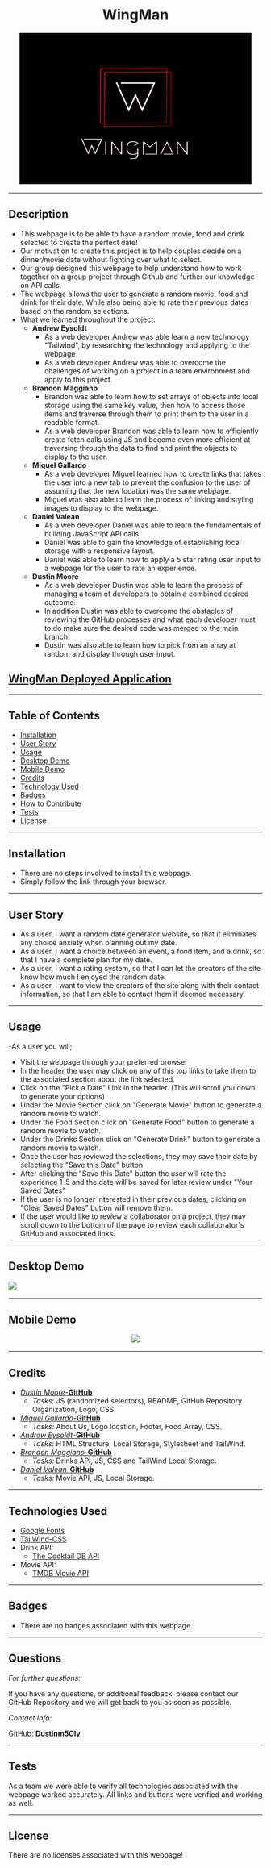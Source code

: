  <h1 align="center">WingMan</h1>  
<p align="center">
    <img width="460" height="300" src="assets\Logo Image\Wingman 3b_edited.jpg">
</p>

----

## Description

* This webpage is to be able to have a random movie, food and drink selected to create the perfect date! 
* Our motivation to create this project is to help couples decide on a dinner/movie date without fighting over what to select.
* Our group designed this webpage to help understand how to work together on a group project through Github and further our knowledge on API calls.
* The webpage allows the user to generate a random movie, food and drink for their date. While also being able to rate their previous dates based on the random selections.
* What we learned throughout the project:
    * **Andrew Eysoldt**
        * As a web developer Andrew was able learn a new technology "Tailwind", by researching the technology and applying to the webpage
        * As a web developer Andrew was able to overcome the challenges of working on a project in a team environment and apply to this project.
    * **Brandon Maggiano**
        * Brandon was able to learn how to set arrays of objects into local storage using the same key value, then how to access those items and traverse through them to print them to the user in a readable format.
        * As a web developer Brandon was able to learn how to efficiently create fetch calls using JS and become even more efficient at traversing through the data to find and print the objects to display to the user.
    * **Miguel Gallardo**
        * As a web developer Miguel learned how to create links that takes the user into a new tab to prevent the confusion to the user of assuming that the new location was the same webpage.
        * Miguel was also able to learn the process of linking and styling images to display to the webpage.
    * **Daniel Valean**
        * As a web developer Daniel was able to learn the fundamentals of building JavaScript API calls.
        * Daniel was able to gain the knowledge of establishing local storage with a responsive layout.
        * Daniel was able to learn how to apply a 5 star rating user input to a webpage for the user to rate an experience.
    * **Dustin Moore**
        * As a web developer Dustin was able to learn the process of managing a team of developers to obtain a combined desired outcome.
        * In addition Dustin was able to overcome the obstacles of reviewing the GitHub processes and what each developer must to do make sure the desired code was merged to the main branch.
        * Dustin was also able to learn how to pick from an array at random and display through user input.

## [WingMan Deployed Application](https://dustinm5oly.github.io/WingMan/)

----

## Table of Contents

* [Installation](#installation)
* [User Story](#user-story)
* [Usage](#usage)
* [Desktop Demo](#desktop-demo)
* [Mobile Demo](#mobile-demo)
* [Credits](#credits)
* [Technology Used](#technologies-used)
* [Badges](#badges)
* [How to Contribute](#how-to-contribute)
* [Tests](#tests)
* [License](#license)

----

## Installation

* There are no steps involved to install this webpage.
* Simply follow the link through your browser.

----

## User Story

* As a user, I want a random date generator website, so that it eliminates any choice anxiety when planning out my date.
* As a user, I want a choice between an event, a food item, and a drink, so that I have a complete plan for my date.
* As a user, I want a rating system, so that I can let the creators of the site know how much I enjoyed the random date.
* As a user, I want to view the creators of the site along with their contact information, so that I am able to contact them if deemed necessary.

----

## Usage

-As a user you will;
* Visit the webpage through your preferred browser
* In the header the user may click on any of this top links to take them to the associated section about the link selected.
* Click on the "Pick a Date" Link in the header. (This will scroll you down to generate your options)
* Under the Movie Section click on "Generate Movie" button to generate a random movie to watch.
* Under the Food Section click on "Generate Food" button to generate a random movie to watch.
* Under the Drinks Section click on "Generate Drink" button to generate a random movie to watch.
* Once the user has reviewed the selections, they may save their date by selecting the "Save this Date" button.
* After clicking the "Save this Date" button the user will rate the experience 1-5 and the date will be saved for later review under "Your Saved Dates"
* If the user is no longer interested in their previous dates, clicking on "Clear Saved Dates" button will remove them.
* If the user would like to review a collaborator on a project, they may scroll down to the bottom of the page to review each collaborator's GitHub and associated links.   

----

## Desktop Demo
<img src= "assets\GIF Image\Wingman.gif"></img>

----

## Mobile Demo
<p align="center">
<img src= "assets\GIF Image\WingmanMobile.gif"></img>
</p>

----

## Credits

* [*Dustin Moore*-**GitHub**](https://github.com/Dustinm5Oly)
    * *Tasks:* JS (randomized selectors), README, GitHub Repository Organization, Logo, CSS. 
* [*Miguel Gallardo*-**GitHub**](https://github.com/magallardo77)
    * *Tasks:* About Us, Logo location, Footer, Food Array, CSS.
* [*Andrew Eysoldt*-**GitHub**](https://github.com/Pogga1)
    * *Tasks:* HTML Structure, Local Storage, Stylesheet and TailWind. 
* [*Brandon Maggiano*-**GitHub**](https://github.com/bmaggiano)
    * *Tasks:* Drinks API, JS, CSS and TailWind Local Storage.
* [*Daniel Valean*-**GitHub**](https://github.com/daniel-valean)
    * *Tasks:* Movie API, JS, Local Storage.

----

## Technologies Used
* [Google Fonts](https://fonts.google.com/)
* [TailWind-CSS](https://tailwindcss.com/)
* Drink API:
    * [The Cocktail DB API](https://rapidapi.com/thecocktaildb/api/the-cocktail-db/)
* Movie API:
    * [TMDB Movie API](https://www.themoviedb.org/documentation/api)

----

## Badges

* There are no badges associated with this webpage

----

## Questions
*For further questions:*

If you have any questions, or additional feedback, please contact our GitHub Repository and we will get back to you as soon as possible.

*Contact Info:*

GitHub: [**Dustinm5Oly**](https://github.com/Dustinm5Oly/WingMan)

----

## Tests

As a team we were able to verify all technologies associated with the webpage worked accurately. All links and buttons were verified and working as well. 

----

## License

There are no licenses associated with this webpage!
